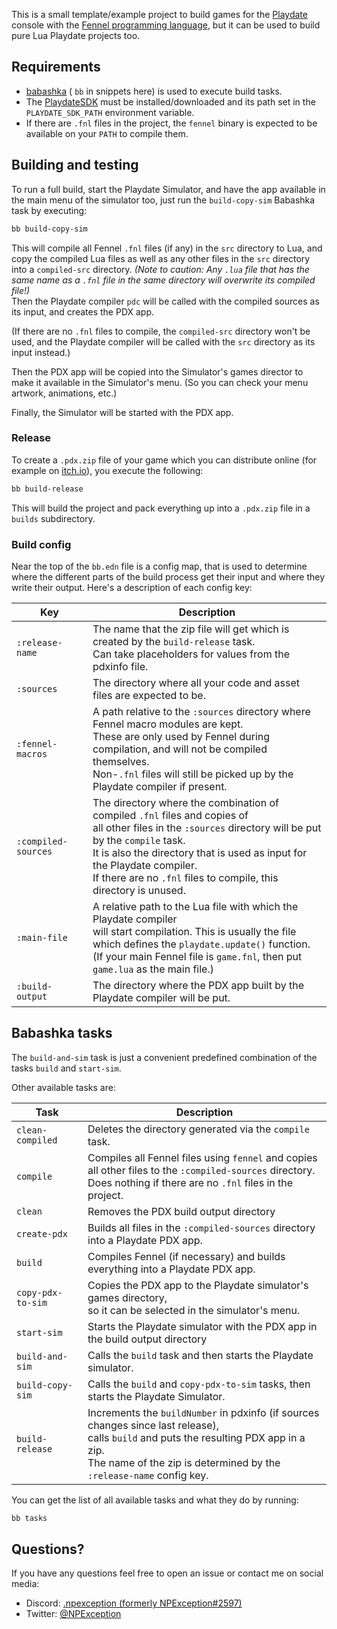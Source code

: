 This is a small template/example project to build games for the [Playdate](https://play.date) console
with the [Fennel programming language](https://fennel-lang.org/), but it can be used to build
pure Lua Playdate projects too.

## Requirements

* [babashka](https://babashka.org/) ( `bb` in snippets here) is used to execute build tasks.
* The [PlaydateSDK](https://play.date/dev/) must be installed/downloaded and its path set in the `PLAYDATE_SDK_PATH` environment variable.
* If there are `.fnl` files in the project, the `fennel` binary is expected to be available on your `PATH` to compile them.

## Building and testing

To run a full build, start the Playdate Simulator, and have the app available in the main menu
of the simulator too, just run the `build-copy-sim` Babashka task by executing:

```bash
bb build-copy-sim
```

This will compile all Fennel `.fnl` files (if any) in the `src` directory to Lua,
and copy the compiled Lua files as well as any other files in the `src` directory into a `compiled-src` directory.
_(Note to caution: Any `.lua` file that has the same name as a `.fnl` file
  in the same directory will overwrite its compiled file!)_  
Then the Playdate compiler `pdc` will be called with the compiled sources as its input, and creates the PDX app.

(If there are no `.fnl` files to compile, the `compiled-src` directory won't be used,
and the Playdate compiler will be called with the `src` directory as its input instead.)

Then the PDX app will be copied into the Simulator's games director to make it available in the
Simulator's menu. (So you can check your menu artwork, animations, etc.)

Finally, the Simulator will be started with the PDX app.

### Release

To create a `.pdx.zip` file of your game which you can distribute online (for example on [itch.io](https://itch.io)),
you execute the following:

```bash
bb build-release
```

This will build the project and pack everything up into a `.pdx.zip` file in a `builds` subdirectory.

### Build config

Near the top of the `bb.edn` file is a config map, that is used to determine where the different
parts of the build process get their input and where they write their output. Here's a description
of each config key:

| Key                 | Description                                                                                                                                                                                                                                                                                                        |
|---------------------|--------------------------------------------------------------------------------------------------------------------------------------------------------------------------------------------------------------------------------------------------------------------------------------------------------------------|
| `:release-name`     | The name that the zip file will get which is created by the `build-release` task.<br/>Can take placeholders for values from the pdxinfo file.                                                                                                                                                                      |
| `:sources`          | The directory where all your code and asset files are expected to be.                                                                                                                                                                                                                                              |
| `:fennel-macros`    | A path relative to the `:sources` directory where Fennel macro modules are kept.<br/>These are only used by Fennel during compilation, and will not be compiled themselves.<br/>Non-`.fnl` files will still be picked up by the Playdate compiler if present.                                                      |
| `:compiled-sources` | The directory where the combination of compiled `.fnl` files and copies of<br/>all other files in the `:sources` directory will be put by the `compile` task.<br/>It is also the directory that is used as input for the Playdate compiler.<br/>If there are no `.fnl` files to compile, this directory is unused. |
| `:main-file`        | A relative path to the Lua file with which the Playdate compiler<br/>will start compilation. This is usually the file which defines the `playdate.update()` function.<br/>(If your main Fennel file is `game.fnl`, then put `game.lua` as the main file.)                                                          |
| `:build-output`     | The directory where the PDX app built by the Playdate compiler will be put.<br/>                                                                                                                                                                                                                                   |

## Babashka tasks

The `build-and-sim` task is just a convenient predefined combination
of the tasks `build` and `start-sim`.

Other available tasks are:

| Task              | Description                                                                                                                                                                                                          |
|-------------------|----------------------------------------------------------------------------------------------------------------------------------------------------------------------------------------------------------------------|
| `clean-compiled`  | Deletes the directory generated via the `compile` task.                                                                                                                                                              |
| `compile`         | Compiles all Fennel files using `fennel` and copies<br/>all other files to the `:compiled-sources` directory.<br/>Does nothing if there are no `.fnl` files in the project.                                          |
| `clean`           | Removes the PDX build output directory                                                                                                                                                                               |
| `create-pdx`      | Builds all files in the `:compiled-sources` directory into a Playdate PDX app.                                                                                                                                       |
| `build`           | Compiles Fennel (if necessary) and builds everything into a Playdate PDX app.                                                                                                                                        |
| `copy-pdx-to-sim` | Copies the PDX app to the Playdate simulator's games directory,<br/>so it can be selected in the simulator's menu.                                                                                                   |
| `start-sim`       | Starts the Playdate simulator with the PDX app in the build output directory                                                                                                                                         |
| `build-and-sim`   | Calls the `build` task and then starts the Playdate simulator.                                                                                                                                                       |
| `build-copy-sim`  | Calls the `build` and `copy-pdx-to-sim` tasks, then starts the Playdate Simulator.                                                                                                                                   |
| `build-release`   | Increments the `buildNumber` in pdxinfo (if sources changes since last release),<br/>calls `build` and puts the resulting PDX app in a zip.<br/>The name of the zip is determined by the `:release-name` config key. |

You can get the list of all available tasks and what they do by running:

```bash
bb tasks
```

## Questions?

If you have any questions feel free to open an issue or contact me on social media:

* Discord: [.npexception (formerly NPException#2597)](https://discordapp.com/users/107443773834797056)
* Twitter: [@NPException](https://twitter.com/NPException)